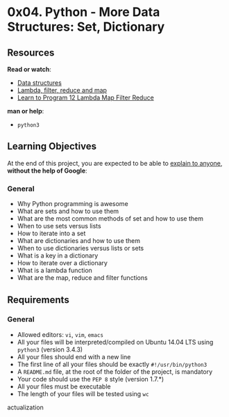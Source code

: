 <h1 class="gap">0x04. Python - More Data Structures: Set, Dictionary</h1><div class="gap" id="project-description">
<h2>Resources</h2>
<p><strong>Read or watch</strong>:</p>
<ul>
<li><a href="/rltoken/dnFegYagqFoW7WraIP-9RA" target="_blank" title="Data structures">Data structures</a> </li>
<li><a href="/rltoken/xXAlsMIs9-sCL4fljYeNfg" target="_blank" title="Lambda, filter, reduce and map">Lambda, filter, reduce and map</a> </li>
<li><a href="/rltoken/AT-UtsGuhgIzQSwSdKvckw" target="_blank" title="Learn to Program 12 Lambda Map Filter Reduce">Learn to Program 12 Lambda Map Filter Reduce</a> </li>
</ul>
<p><strong>man or help</strong>:</p>
<ul>
<li><code>python3</code></li>
</ul>
<h2>Learning Objectives</h2>
<p>At the end of this project, you are expected to be able to <a href="/rltoken/yo7NJvBjkXOnXhHm6dKIuQ" target="_blank" title="explain to anyone">explain to anyone</a>, <strong>without the help of Google</strong>:</p>
<h3>General</h3>
<ul>
<li>Why Python programming is awesome</li>
<li>What are sets and how to use them</li>
<li>What are the most common methods of set and how to use them</li>
<li>When to use sets versus lists</li>
<li>How to iterate into a set</li>
<li>What are dictionaries and how to use them</li>
<li>When to use dictionaries versus lists or sets</li>
<li>What is a key in a dictionary</li>
<li>How to iterate over a dictionary</li>
<li>What is a lambda function</li>
<li>What are the map, reduce and filter functions</li>
</ul>
<h2>Requirements</h2>
<h3>General</h3>
<ul>
<li>Allowed editors: <code>vi</code>, <code>vim</code>, <code>emacs</code></li>
<li>All your files will be interpreted/compiled on Ubuntu 14.04 LTS using <code>python3</code> (version 3.4.3)</li>
<li>All your files should end with a new line</li>
<li>The first line of all your files should be exactly <code>#!/usr/bin/python3</code></li>
<li>A <code>README.md</code> file, at the root of the folder of the project, is mandatory</li>
<li>Your code should use the <code>PEP 8</code> style (version 1.7.*)</li>
<li>All your files must be executable</li>
<li>The length of your files will be tested using <code>wc</code></li>
</ul>
</div>actualization